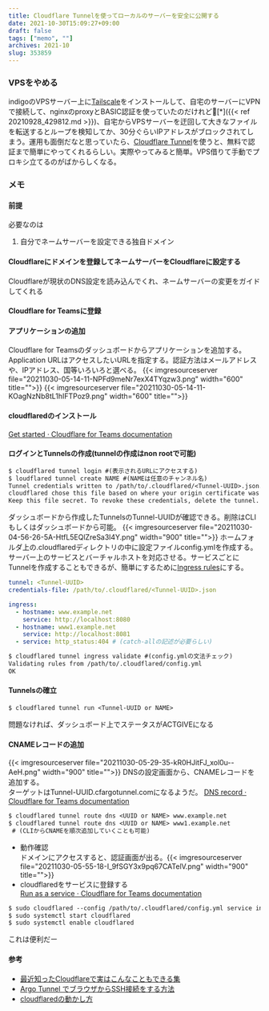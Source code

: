 ```yaml
---
title: Cloudflare Tunnelを使ってローカルのサーバーを安全に公開する
date: 2021-10-30T15:09:27+09:00
draft: false
tags: ["memo", ""]
archives: 2021-10
slug: 353859
---
```

### VPSをやめる
indigoのVPSサーバー上に[Tailscale](https://tailscale.com/)をインストールして、自宅のサーバーにVPNで接続して、nginxのproxyとBASIC認証を使っていたのだけれど[*]({{< ref 20210928_429812.md >}})、自宅からVPSサーバーを迂回して大きなファイルを転送するとループを検知してか、30分ぐらいIPアドレスがブロックされてしまう。運用も面倒だなと思っていたら、[Cloudflare Tunnel](https://www.cloudflare.com/products/tunnel/)を使うと、無料で認証まで簡単にやってくれるらしい。実際やってみると簡単。VPS借りて手動でプロキシ立てるのがばからしくなる。  
### メモ
#### 前提
必要なのは
1. 自分でネームサーバーを設定できる独自ドメイン  

#### Cloudflareにドメインを登録してネームサーバーをCloudflareに設定する  
Cloudflareが現状のDNS設定を読み込んでくれ、ネームサーバーの変更をガイドしてくれる
#### Cloudflare for Teamsに登録
#### アプリケーションの追加  
Cloudflare for Teamsのダッシュボードからアプリケーションを追加する。Application URLはアクセスしたいURLを指定する。認証方法はメールアドレスや、IPアドレス、国等いろいろと選べる。
{{< imgresourceserver file="20211030-05-14-11-NPFd9meNr7exX4TYqzw3.png" width="600" title="">}}
{{< imgresourceserver file="20211030-05-14-11-KOagNzNb8tL1hIFTPoz9.png" width="600" title="">}}
#### cloudflaredのインストール  
[Get started · Cloudflare for Teams documentation](https://developers.cloudflare.com/cloudflare-one/connections/connect-apps/install-and-setup)  
#### ログインとTunnelsの作成(tunnelの作成はnon rootで可能)
```txt
$ cloudflared tunnel login #(表示されるURLにアクセスする)
$ loudflared tunnel create NAME #(NAMEは任意のチャンネル名)
Tunnel credentials written to /path/to/.cloudflared/<Tunnel-UUID>.json. 
cloudflared chose this file based on where your origin certificate was found.
Keep this file secret. To revoke these credentials, delete the tunnel.
``` 
ダッシュボードから作成したTunnelsのTunnel-UUIDが確認できる。削除はCLIもしくはダッシュボードから可能。
{{< imgresourceserver file="20211030-04-56-26-5A-HtfL5EQlZreSa3l4Y.png" width="900" title="">}}
ホームフォルダ上の.cloudflaredディレクトリの中に設定ファイルconfig.ymlを作成する。
サーバー上のサービスとバーチャルホストを対応させる。サービスごとにTunnelを作成することもできるが、簡単にするために[Ingress rules](https://developers.cloudflare.com/cloudflare-one/connections/connect-apps/configuration/configuration-file/ingress)にする。
```config.yml
tunnel: <Tunnel-UUID>
credentials-file: /path/to/.cloudflared/<Tunnel-UUID>.json

ingress:
  - hostname: www.example.net
    service: http://localhost:8080
  - hostname: www1.example.net
    service: http://localhost:8081
  - service: http_status:404 # (catch-allの記述が必要らしい)
```
```txt
$ cloudflared tunnel ingress validate #(config.ymlの文法チェック)
Validating rules from /path/to/.cloudflared/config.yml
OK
```
#### Tunnelsの確立
```txt
$ cloudflared tunnel run <Tunnel-UUID or NAME>
```
問題なければ、ダッシュボード上でステータスがACTGIVEになる
#### CNAMEレコードの追加
{{< imgresourceserver file="20211030-05-29-35-kR0HJitFJ_xol0u--AeH.png" width="900" title="">}}
DNSの設定画面から、CNAMEレコードを追加する。  
ターゲットはTunnel-UUID.cfargotunnel.comになるようだ。
[DNS record · Cloudflare for Teams documentation](https://developers.cloudflare.com/cloudflare-one/connections/connect-apps/routing-to-tunnel/dns)
```txt
$ cloudflared tunnel route dns <UUID or NAME> www.example.net
$ cloudflared tunnel route dns <UUID or NAME> www1.example.net
 # (CLIからCNAMEを順次追加していくことも可能)
```
+ 動作確認  
ドメインにアクセスすると、認証画面が出る。{{< imgresourceserver file="20211030-05-55-18-I_9fSGY3x9pq67CATelV.png" width="900" title="">}}
+ cloudflaredをサービスに登録する  
[Run as a service · Cloudflare for Teams documentation](https://developers.cloudflare.com/cloudflare-one/connections/connect-apps/run-tunnel/run-as-service)
```txt
$ sudo cloudflared --config /path/to/.cloudflared/config.yml service install
$ sudo systemctl start cloudflared
$ sudo systemctl enable cloudflared
```
これは便利だー
#### 参考
- [最近知ったCloudflareで実はこんなこともできる集](https://zenn.dev/devneko/articles/3b47c933b11e85)
- [Argo Tunnel でブラウザからSSH接続をする方法](https://zenn.dev/grarich/articles/4fcf016080fbcb)
- [cloudflaredの動かし方](https://zenn.dev/syuneara/articles/fc37ff0adbf269)